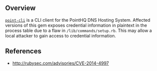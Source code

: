 ## Overview
[`point-cli`](https://rubygems.org/gems/point-cli) is a CLI client for the PointHQ DNS Hosting System.
Affected versions of this gem exposes credential information in plaintext in the process table due to a flaw in `/lib/commands/setup.rb`. This may allow a local attacker to gain access to credential information.

## References
- http://rubysec.com/advisories/CVE-2014-4997
